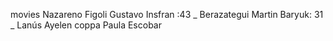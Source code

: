 movies
Nazareno Figoli 
Gustavo Insfran :43 _ Berazategui
Martin Baryuk: 31 _ Lanús
Ayelen coppa
Paula Escobar    